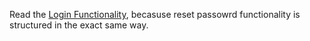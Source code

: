
Read the [Login Functionality](LoginFeature.md), becasuse reset passowrd functionality is structured in the exact same way.
